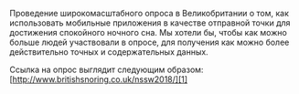 <!--t Национальная неделя борьбы с храпом 2018 года t-->
<!--d Приложения для смартфонов: Опрос об использовании приложений против храпа d-->
<!--tag храп,мобильное приложение от храпа,опрос tag-->

Проведение широкомасштабного опроса в Великобритании о том, как использовать мобильные приложения в качестве отправной точки для достижения спокойного ночного сна. Мы хотели бы, чтобы как можно больше людей участвовали в опросе, для получения как можно более  действительно точных и содержательных данных.

Ссылка на опрос выглядит следующим образом: [http://www.britishsnoring.co.uk/nssw2018/][1]


  [1]: http://www.britishsnoring.co.uk/nssw2018/